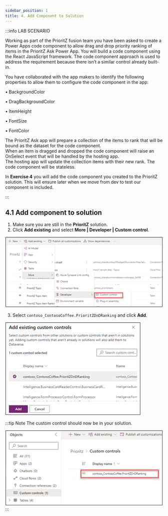 ```yaml
---
sidebar_position: 1
title: 4. Add Component to Solution
---
```


:::info LAB SCENARIO

Working as part of the PrioritZ fusion team you have been asked to create a Power Apps code component to allow drag and drop priority ranking of items in the PrioritZ Ask Power App. 
You will build a code component using the React JavaScript framework. 
The code component approach is used to address the requirement because there isn’t a similar control already built-in.

You have collaborated with the app makers to identify the following properties to allow them to configure the code component in the app:
 
•	BackgroundColor

•	DragBackgroundColor

•	ItemHeight

•	FontSize

•	FontColor

The PrioritZ Ask app will prepare a collection of the items to rank that will be bound as the dataset for the code component.  
When an item is dragged and dropped the code component will raise an OnSelect event that will be handled by the hosting app.  
The hosting app will update the collection items with their new rank.  The code component will be stateless.

In **Exercise 4** you will add the code component you created to the PrioritZ solution. This will ensure later when we move from dev to test our component is included.

:::

## 4.1 Add component to solution

1.	Make sure you are still in the **PrioritZ** solution.
2.	Click **Add existing** and select **More | Developer | Custom control**.


![Lab-02 Image](./img/lab02-56.png)

3.	Select `contoso_ContosoCoffee.PrioritZDnDRanking` and click **Add**.


![Lab-02 Image](./img/lab02-57.png)

:::tip Note
The custom control should now be in your solution.

![Lab-02 Image](./img/lab02-58.png)
:::